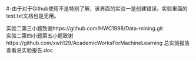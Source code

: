 #-由于对于Github使用不是特别了解，该界面的实验一是创建错误，实验里面的test.txt文档也是无用。

实验二第三小题致谢https://github.com/HWC1998/Data-mining.git                                   
实验二第四小题第五小题致谢https://github.com/xwh129/AcademicWorksForMachineLearning
总实验报告查看总实验报告.doc
